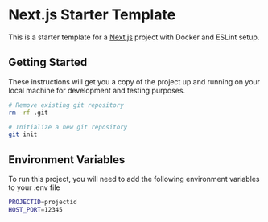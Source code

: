 # Next.js Starter Template

This is a starter template for a [Next.js](https://nextjs.org/) project with Docker and ESLint setup.

## Getting Started 

These instructions will get you a copy of the project up and running on your local machine for development and testing purposes.

```bash
# Remove existing git repository
rm -rf .git 

# Initialize a new git repository
git init 

```

## Environment Variables

To run this project, you will need to add the following environment variables to your .env file

```bash
PROJECTID=projectid
HOST_PORT=12345
```